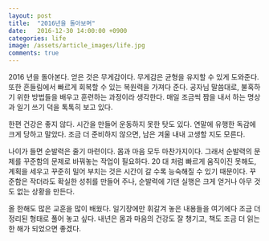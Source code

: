 ```yaml
---
layout: post
title:  "2016년을 돌아보며"
date:   2016-12-30 14:00:00 +0900
categories: life
image: /assets/article_images/life.jpg
comments: true
---
```


2016 년을 돌아본다. 얻은 것은 무게감이다. 무게감은 균형을 유지할 수 있게 도와준다. 또한 흔들림에서 빠르게 회복할 수 있는 복원력을 가져다 준다. 공자님 말씀대로, 불혹하기 위한 방법들을 배우고 훈련하는 과정이라 생각한다. 매일 조금씩 짬을 내서 하는 명상과 일기 쓰기 덕을 톡톡히 보고 있다.

한편 건강은 좋지 않다. 시간을 만들어 운동하지 못한 탓도 있다. 연말에 유행한 독감에 크게 당하고 말았다. 조금 더 준비하지 않으면, 남은 겨울 내내 고생할 지도 모른다.

나이가 들면 순발력은 줄기 마련이다. 몸과 마음 모두 마찬가지이다. 그래서 순발력의 문제를 꾸준함의 문제로 바꿔놓는 작업이 필요하다. 20 대 처럼 빠르게 움직이진 못해도, 계획을 세우고 꾸준히 밀어 부치는 것은 시간이 갈 수록 능숙해질 수 있기 때문이다. 꾸준함은 작더라도 확실한 성취를 만들어 주나, 순발력에 기댄 실행은 크게 얻거나 아무 것도 없는 상황을 만든다.

올 한해도 많은 교훈을 많이 배웠다. 일기장에만 휘갈겨 놓은 내용들을 여기에다 조금 더 정리된 형태로 풀어 놓고 싶다. 내년은 몸과 마음의 건강도 잘 챙기고, 책도 조금 더 읽는 한 해가 되었으면 좋겠다.
